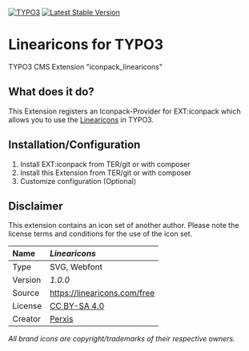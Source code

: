 [![TYPO3](https://img.shields.io/badge/TYPO3-iconpack-%23f49700?style=for-the-badge)](https://extensions.typo3.org/extension/iconpack/)
[![Latest Stable Version](https://img.shields.io/packagist/v/quellenform/t3x-iconpack-linearicons?style=for-the-badge)](https://packagist.org/packages/quellenform/t3x-iconpack-linearicons)

# Linearicons for TYPO3

TYPO3 CMS Extension "iconpack_linearicons"


## What does it do?

This Extension registers an Iconpack-Provider for EXT:iconpack which allows you to use the [Linearicons](https://linearicons.com/free) in TYPO3.


## Installation/Configuration

1. Install EXT:iconpack from TER/git or with composer
2. Install this Extension from TER/git or with composer
3. Customize configuration (Optional)


## Disclaimer

This extension contains an icon set of another author. Please note the license terms and conditions for the use of the icon set.

| Name    | *Linearicons*                                                   |
| :------ | :-------------------------------------------------------------- |
| Type    | SVG, Webfont                                                    |
| Version | *1.0.0*                                                         |
| Source  | https://linearicons.com/free                                    |
| License | [CC BY-SA 4.0](https://creativecommons.org/licenses/by-sa/4.0/) |
| Creator | [Perxis](https://perxis.com)                                    |

*All brand icons are copyright/trademarks of their respective owners.*
